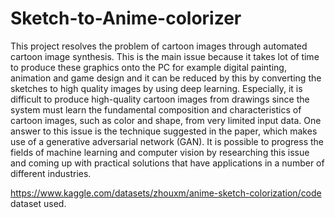 # Sketch-to-Anime-colorizer
This project resolves the problem of cartoon images through automated cartoon image synthesis. This is the main issue because it takes lot of time to produce these graphics onto the PC for example digital painting, animation and game design and it can be reduced by this by converting the sketches to high quality images by using deep learning.
Especially, it is difficult to produce high-quality cartoon images from drawings since the system must learn the fundamental composition and characteristics of cartoon images, such as color and shape, from very limited input data. One answer to this issue is the technique suggested in the paper, which makes use of a generative adversarial network (GAN). It is possible to progress the fields of machine learning and computer vision by researching this issue and coming up with practical solutions that have applications in a number of different industries.

https://www.kaggle.com/datasets/zhouxm/anime-sketch-colorization/code dataset used.
